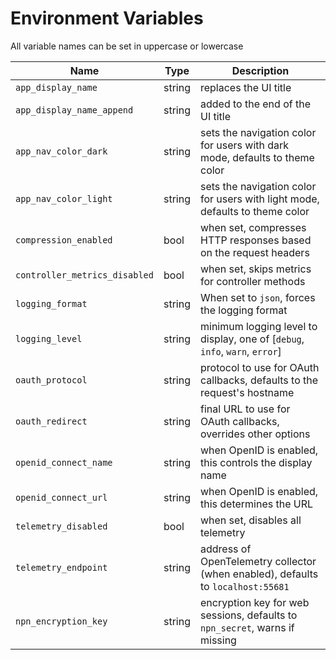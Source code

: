 # Environment Variables

All variable names can be set in uppercase or lowercase

| Name                          | Type   | Description                                                                      |
|-------------------------------|--------|----------------------------------------------------------------------------------|
| `app_display_name`            | string | replaces the UI title                                                            |
| `app_display_name_append`     | string | added to the end of the UI title                                                 |
| `app_nav_color_dark`          | string | sets the navigation color for users with dark mode, defaults to theme color      |
| `app_nav_color_light`         | string | sets the navigation color for users with light mode, defaults to theme color     |
| `compression_enabled`         | bool   | when set, compresses HTTP responses based on the request headers                 |
| `controller_metrics_disabled` | bool   | when set, skips metrics for controller methods                                   |
| `logging_format`              | string | When set to `json`, forces the logging format                                    |
| `logging_level`               | string | minimum logging level to display, one of [`debug`, `info`, `warn`, `error`]      |
| `oauth_protocol`              | string | protocol to use for OAuth callbacks, defaults to the request's hostname          |
| `oauth_redirect`              | string | final URL to use for OAuth callbacks, overrides other options                    |
| `openid_connect_name`         | string | when OpenID is enabled, this controls the display name                           |
| `openid_connect_url`          | string | when OpenID is enabled, this determines the URL                                  |
| `telemetry_disabled`          | bool   | when set, disables all telemetry                                                 |
| `telemetry_endpoint`          | string | address of OpenTelemetry collector (when enabled), defaults to `localhost:55681` |
| `npn_encryption_key`          | string | encryption key for web sessions, defaults to `npn_secret`, warns if missing      |
